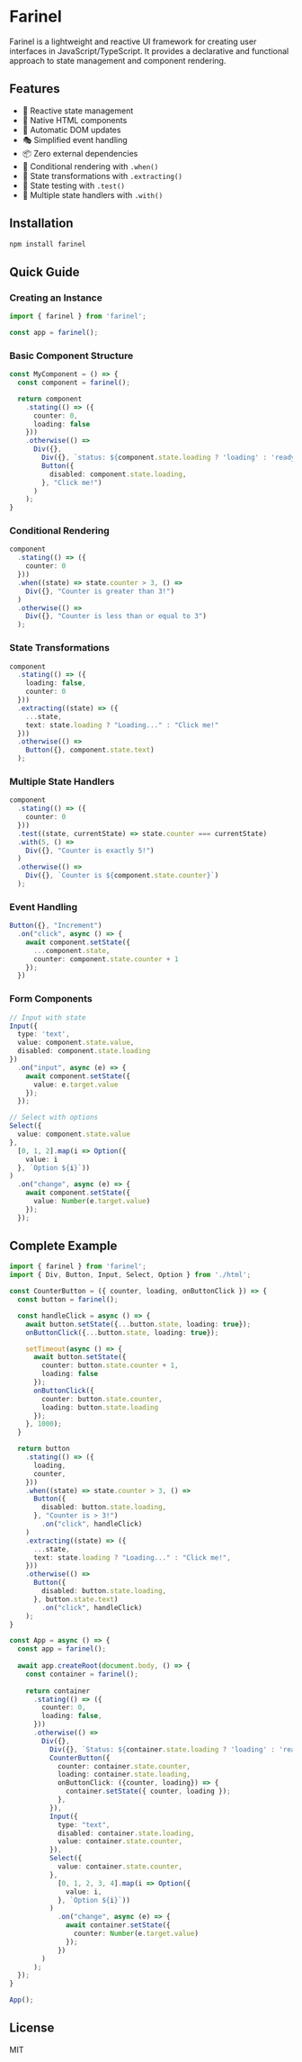 # Farinel

Farinel is a lightweight and reactive UI framework for creating user interfaces in JavaScript/TypeScript. It provides a declarative and functional approach to state management and component rendering.

## Features

- 🎯 Reactive state management
- 🎨 Native HTML components
- 🔄 Automatic DOM updates
- 🎭 Simplified event handling
- 📦 Zero external dependencies
- 🎨 Conditional rendering with `.when()`
- 🔄 State transformations with `.extracting()`
- 🧪 State testing with `.test()`
- 🎯 Multiple state handlers with `.with()`

## Installation

```bash
npm install farinel
```

## Quick Guide

### Creating an Instance

```typescript
import { farinel } from 'farinel';

const app = farinel();
```

### Basic Component Structure

```typescript
const MyComponent = () => {
  const component = farinel();

  return component
    .stating(() => ({
      counter: 0,
      loading: false
    }))
    .otherwise(() => 
      Div({}, 
        Div({}, `status: ${component.state.loading ? 'loading' : 'ready'}`),
        Button({
          disabled: component.state.loading,
        }, "Click me!")
      )
    );
}
```

### Conditional Rendering

```typescript
component
  .stating(() => ({
    counter: 0
  }))
  .when((state) => state.counter > 3, () => 
    Div({}, "Counter is greater than 3!")
  )
  .otherwise(() => 
    Div({}, "Counter is less than or equal to 3")
  );
```

### State Transformations

```typescript
component
  .stating(() => ({
    loading: false,
    counter: 0
  }))
  .extracting((state) => ({
    ...state,
    text: state.loading ? "Loading..." : "Click me!"
  }))
  .otherwise(() => 
    Button({}, component.state.text)
  );
```

### Multiple State Handlers

```typescript
component
  .stating(() => ({
    counter: 0
  }))
  .test((state, currentState) => state.counter === currentState)
  .with(5, () => 
    Div({}, "Counter is exactly 5!")
  )
  .otherwise(() => 
    Div({}, `Counter is ${component.state.counter}`)
  );
```

### Event Handling

```typescript
Button({}, "Increment")
  .on("click", async () => {
    await component.setState({
      ...component.state,
      counter: component.state.counter + 1
    });
  })
```

### Form Components

```typescript
// Input with state
Input({
  type: 'text',
  value: component.state.value,
  disabled: component.state.loading
})
  .on("input", async (e) => {
    await component.setState({
      value: e.target.value
    });
  });

// Select with options
Select({
  value: component.state.value
}, 
  [0, 1, 2].map(i => Option({
    value: i
  }, `Option ${i}`))
)
  .on("change", async (e) => {
    await component.setState({
      value: Number(e.target.value)
    });
  });
```

## Complete Example

```typescript
import { farinel } from 'farinel';
import { Div, Button, Input, Select, Option } from './html';

const CounterButton = ({ counter, loading, onButtonClick }) => {
  const button = farinel();

  const handleClick = async () => {
    await button.setState({...button.state, loading: true});
    onButtonClick({...button.state, loading: true});

    setTimeout(async () => {
      await button.setState({
        counter: button.state.counter + 1, 
        loading: false
      });
      onButtonClick({
        counter: button.state.counter, 
        loading: button.state.loading
      });
    }, 1000);
  }

  return button
    .stating(() => ({
      loading,
      counter,
    }))
    .when((state) => state.counter > 3, () => 
      Button({
        disabled: button.state.loading,
      }, "Counter is > 3!")
        .on("click", handleClick)
    )
    .extracting((state) => ({
      ...state,
      text: state.loading ? "Loading..." : "Click me!",
    }))
    .otherwise(() =>
      Button({
        disabled: button.state.loading,
      }, button.state.text)
        .on("click", handleClick)
    );
}

const App = async () => {
  const app = farinel();
  
  await app.createRoot(document.body, () => {
    const container = farinel();
    
    return container
      .stating(() => ({
        counter: 0,
        loading: false,
      }))
      .otherwise(() => 
        Div({}, 
          Div({}, `Status: ${container.state.loading ? 'loading' : 'ready'}`),
          CounterButton({
            counter: container.state.counter,
            loading: container.state.loading,
            onButtonClick: ({counter, loading}) => {
              container.setState({ counter, loading });
            },
          }),
          Input({
            type: "text",
            disabled: container.state.loading,
            value: container.state.counter,
          }),
          Select({
            value: container.state.counter,
          }, 
            [0, 1, 2, 3, 4].map(i => Option({
              value: i,
            }, `Option ${i}`))
          )
            .on("change", async (e) => {
              await container.setState({
                counter: Number(e.target.value)
              });
            })
        )
      );
  });
}

App();
```

## License

MIT
